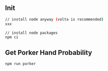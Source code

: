 ## Init

```bash
// install node anyway (volta is recommended)
xxx

// install node packages
npm ci
```

## Get Porker Hand Probability

```bash
npm run porker
```
